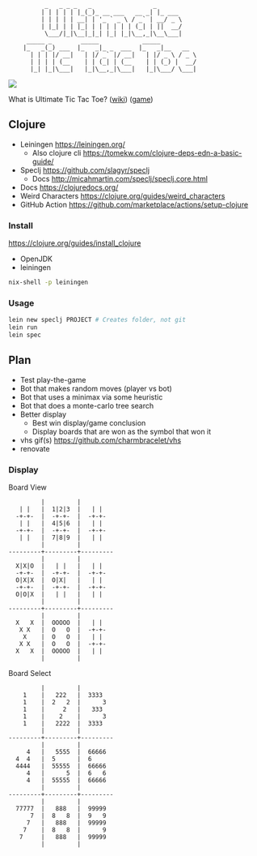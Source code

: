 ```
          _   _ _ _   _                 _                
         | | | | | |_(_)_ __ ___   __ _| |_ ___          
         | | | | | __| | '_ ` _ \ / _` | __/ _ \         
         | |_| | | |_| | | | | | | (_| | ||  __/         
          \___/|_|\__|_|_| |_| |_|\__,_|\__\___|         
     _____ _        _____            _____               
    |_   _(_) ___  |_   _|_ _  ___  |_   _|__   __       
      | | | |/ __|   | |/ _` |/ __|   | |/ _ \ / _ \     
      | | | | (__    | | (_| | (__    | | (_) |  __/     
      |_| |_|\___|   |_|\__,_|\___|   |_|\___/ \___|     
```

<a href="https://github.com/NonlinearFruit/ultimate-tic-tac-toe/actions"><img src="https://img.shields.io/github/actions/workflow/status/nonlinearfruit/ultimate-tic-tac-toe/ci.yml"></a>

What is Ultimate Tic Tac Toe? ([wiki](https://en.wikipedia.org/wiki/Ultimate_tic-tac-toe)) ([game](https://michaelxing.com/UltimateTTT/v3/))

## Clojure

- Leiningen <https://leiningen.org/>
    - Also clojure cli <https://tomekw.com/clojure-deps-edn-a-basic-guide/>
- Speclj <https://github.com/slagyr/speclj>
    - Docs <http://micahmartin.com/speclj/speclj.core.html>
- Docs <https://clojuredocs.org/>
- Weird Characters <https://clojure.org/guides/weird_characters>
- GitHub Action <https://github.com/marketplace/actions/setup-clojure>

### Install

<https://clojure.org/guides/install_clojure>

- OpenJDK
- leiningen

```sh
nix-shell -p leiningen
```

### Usage

```sh
lein new speclj PROJECT # Creates folder, not git
lein run
lein spec
```

## Plan

- Test play-the-game
- Bot that makes random moves (player vs bot)
- Bot that uses a minimax via some heuristic
- Bot that does a monte-carlo tree search
- Better display
    - Best win display/game conclusion
    - Display boards that are won as the symbol that won it
- vhs gif(s) <https://github.com/charmbracelet/vhs>
- renovate

### Display

Board View

```
         |         |         
   | |   |  1|2|3  |   | |   
  -+-+-  |  -+-+-  |  -+-+-  
   | |   |  4|5|6  |   | |   
  -+-+-  |  -+-+-  |  -+-+-  
   | |   |  7|8|9  |   | |   
         |         |         
---------+---------+---------
         |         |         
  X|X|O  |   | |   |   | |   
  -+-+-  |  -+-+-  |  -+-+-  
  O|X|X  |  O|X|   |   | |   
  -+-+-  |  -+-+-  |  -+-+-  
  O|O|X  |   | |   |   | |   
         |         |         
---------+---------+---------
         |         |         
  X   X  |  OOOOO  |   | |   
   X X   |  O   O  |  -+-+-  
    X    |  O   O  |   | |   
   X X   |  O   O  |  -+-+-  
  X   X  |  OOOOO  |   | |   
         |         |         
```

Board Select
```
         |         |         
    1    |   222   |  3333   
    1    |  2   2  |      3  
    1    |     2   |   333   
    1    |    2    |      3  
    1    |   2222  |  3333   
         |         |         
---------+---------+---------
         |         |         
     4   |   5555  |  66666  
  4  4   |  5      |  6      
  4444   |  55555  |  66666  
     4   |      5  |  6   6  
     4   |  55555  |  66666  
         |         |         
---------+---------+---------
         |         |         
  77777  |   888   |  99999  
      7  |  8   8  |  9   9  
     7   |   888   |  99999  
    7    |  8   8  |      9  
   7     |   888   |  99999  
         |         |         
```
